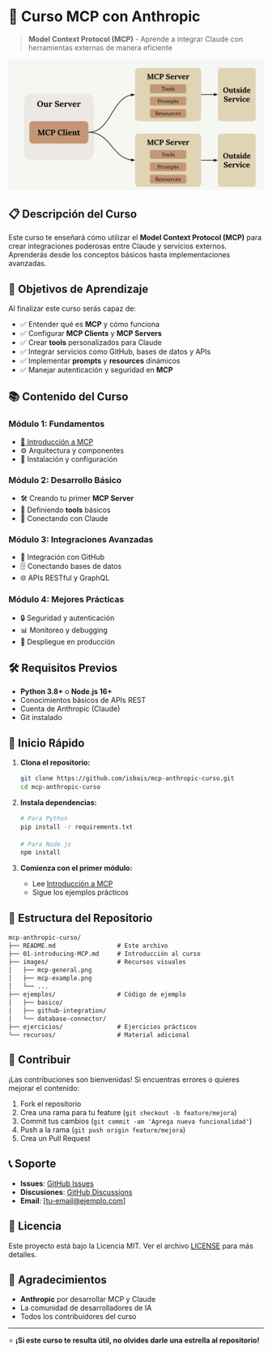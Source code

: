 # 🤖 Curso MCP con Anthropic

> **Model Context Protocol (MCP)** - Aprende a integrar Claude con herramientas externas de manera eficiente

![MCP Course Banner](images/mcp-general.png)

## 📋 Descripción del Curso

Este curso te enseñará cómo utilizar el **Model Context Protocol (MCP)** para crear integraciones poderosas entre Claude y servicios externos. Aprenderás desde los conceptos básicos hasta implementaciones avanzadas.

## 🎯 Objetivos de Aprendizaje

Al finalizar este curso serás capaz de:

- ✅ Entender qué es **MCP** y cómo funciona
- ✅ Configurar **MCP Clients** y **MCP Servers**
- ✅ Crear **tools** personalizados para Claude
- ✅ Integrar servicios como GitHub, bases de datos y APIs
- ✅ Implementar **prompts** y **resources** dinámicos
- ✅ Manejar autenticación y seguridad en **MCP**

## 📚 Contenido del Curso

### Módulo 1: Fundamentos
- [🚀 Introducción a MCP](01-introducing-MCP.md)
- ⚙️ Arquitectura y componentes
- 🔧 Instalación y configuración

### Módulo 2: Desarrollo Básico
- 🛠️ Creando tu primer **MCP Server**
- 📝 Definiendo **tools** básicos
- 🔗 Conectando con Claude

### Módulo 3: Integraciones Avanzadas
- 🐙 Integración con GitHub
- 🗄️ Conectando bases de datos
- 🌐 APIs RESTful y GraphQL

### Módulo 4: Mejores Prácticas
- 🔒 Seguridad y autenticación
- 📊 Monitoreo y debugging
- 🚀 Despliegue en producción

## 🛠️ Requisitos Previos

- **Python 3.8+** o **Node.js 16+**
- Conocimientos básicos de APIs REST
- Cuenta de Anthropic (Claude)
- Git instalado

## 🚀 Inicio Rápido

1. **Clona el repositorio:**
   ```bash
   git clone https://github.com/isbais/mcp-anthropic-curso.git
   cd mcp-anthropic-curso
   ```

2. **Instala dependencias:**
   ```bash
   # Para Python
   pip install -r requirements.txt
   
   # Para Node.js
   npm install
   ```

3. **Comienza con el primer módulo:**
   - Lee [Introducción a MCP](01-introducing-MCP.md)
   - Sigue los ejemplos prácticos

## 📁 Estructura del Repositorio

```
mcp-anthropic-curso/
├── README.md                 # Este archivo
├── 01-introducing-MCP.md     # Introducción al curso
├── images/                   # Recursos visuales
│   ├── mcp-general.png
│   ├── mcp-example.png
│   └── ...
├── ejemplos/                 # Código de ejemplo
│   ├── basico/
│   ├── github-integration/
│   └── database-connector/
├── ejercicios/               # Ejercicios prácticos
└── recursos/                 # Material adicional
```

## 🤝 Contribuir

¡Las contribuciones son bienvenidas! Si encuentras errores o quieres mejorar el contenido:

1. Fork el repositorio
2. Crea una rama para tu feature (`git checkout -b feature/mejora`)
3. Commit tus cambios (`git commit -am 'Agrega nueva funcionalidad'`)
4. Push a la rama (`git push origin feature/mejora`)
5. Crea un Pull Request

## 📞 Soporte

- **Issues**: [GitHub Issues](https://github.com/isbais/mcp-anthropic-curso/issues)
- **Discusiones**: [GitHub Discussions](https://github.com/isbais/mcp-anthropic-curso/discussions)
- **Email**: [tu-email@ejemplo.com]

## 📄 Licencia

Este proyecto está bajo la Licencia MIT. Ver el archivo [LICENSE](LICENSE) para más detalles.

## 🙏 Agradecimientos

- **Anthropic** por desarrollar MCP y Claude
- La comunidad de desarrolladores de IA
- Todos los contribuidores del curso

---

⭐ **¡Si este curso te resulta útil, no olvides darle una estrella al repositorio!**
